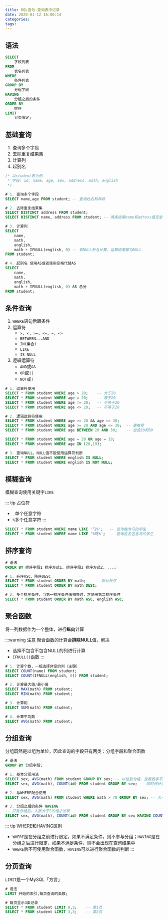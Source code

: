 ```yaml
---
title: DQL语句-查询表中记录
date: 2020-01-12 16:00:14
categories: 
tags:
---
```

## 语法
```sql
SELECT
    字段列表
FROM
    表名列表
WHERE
    条件列表
GROUP BY
    分组字段
HAVING
    分组之后的条件
ORDER BY
    排序
LIMIT
    分页限定;
```

## 基础查询
1. 查询多个字段
2. 去除重复结果集
3. 计算列
4. 起别名

```sql
/* 以student表为例
 * 字段: id, name, age, sex, address, math, english
 */

# 1. 查询多个字段
SELECT name,age FROM student; -- 查询姓名和年龄

# 2. 去除重复结果集
SELECT DISTINCT address FROM student;
SELECT DISTINCT name, address FROM student; -- 两条结果name和adress值完全一样才算重复

# 3. 计算列
SELECT 
    name, 
    math, 
    english, 
    math + IFNULL(english, 0) -- 有NULL参与计算，运算结果都为NULL
FROM student;

# 4. 起别名 使用AS或者使用空格代替AS
SELECT 
    name, 
    math, 
    english, 
    math + IFNULL(english, 0) AS 总分 
FROM student;
```

## 条件查询
1. `WHERE`语句后跟条件
2. 运算符
    + `>, <, >=, <=, =, <>`
    + `BETWEEN...AND`
    + `IN(集合)`
    + `LIKE`
    + `IS NULL`
3. 逻辑运算符
    + `AND`或`&&`
    + `OR`或`||`
    + `NOT`或`!`

```sql
# 1. 运算符使用
SELECT * FROM student WHERE age > 20;    -- 大于20
SELECT * FROM student WHERE age = 20;    -- 等于20
SELECT * FROM student WHERE age != 20;   -- 不等于20
SELECT * FROM student WHERE age <> 20;   -- 不等于20

# 2. 逻辑运算符使用
SELECT * FROM student WHERE age >= 20 && age <= 30;
SELECT * FROM student WHERE age >= 20 AND age <= 30;  -- 更推荐
SELECT * FROM student WHERE age BETWEEN 20 AND 30;    -- 包含20和30

SELECT * FROM student WHERE age = 20 OR age = 19;
SELECT * FROM student WHERE age IN (20,19);

# 3. 查询NULL，NULL值不能使用运算符判断
SELECT * FROM student WHERE english IS NULL;
SELECT * FROM student WHERE english IS NOT NULL;
```

## 模糊查询
模糊查询使用关键字`LIKE`

::: tip 占位符
- `_`单个任意字符
- `%`多个任意字符
:::

```sql
SELECT * FROM student WHERE name LIKE '马%';   -- 查询姓为马的学生
SELECT * FROM student WHERE name LIKE '%马%';  -- 查询姓名包含马的学生
```

## 排序查询
```sql
# 语法
ORDER BY 排序字段1 排序方式1, 排序字段2 排序方式2, ...;

# 1. 升序ASC，降序DESC
SELECT * FROM student ORDER BY math;    -- 默认升序
SELECT * FROM student ORDER BY math DESC;

# 2. 多个排序条件，当第一排序条件值相等时，才使用第二排序条件
SELECT * FROM student ORDER BY math ASC, english ASC;
```

## 聚合函数
将一列数据作为一个整体，进行**纵向**计算

:::warning 注意
聚合函数的计算会**排除NULL**值，解决
- 选择不包含不包含NULL的列进行计算
- `IFNULL()`函数
:::

```sql
# 1. 计算个数，一般选择非空的列（主键）
SELECT COUNT(name) FROM student;
SELECT COUNT(IFNULL(english, 0)) FROM student;

# 2. 计算最大值/最小值
SELECT MAX(math) FROM student;
SELECT MIN(math) FROM student;

# 3. 计算和
SELECT SUM(math) FROM student;

# 4. 计算平均数
SELECT AVG(math) FROM student;
```

## 分组查询
分组既然是以组为单位，因此查询的字段只有两类：分组字段和聚合函数

```sql
# 语法
GROUP BY 分组字段;

# 1. 基本分组用法
SELECT sex, AVG(math) FROM student GROUP BY sex; -- 以性别为组，查看数学平均分
SELECT sex, AVG(math), COUNT(id) FROM student GROUP BY sex; -- 同时统计各组人数

# 2. 与WHERE配合使用
SELECT sex, AVG(math) FROM student WHERE math > 70 GROUP BY sex; -- 大于70分才参与分组

# 3. 分组之后的条件 HAVING
-- 只有分组后，人数大于2的组才出现
SELECT sex, AVG(math), COUNT(id) FROM student GROUP BY sex HAVING COUNT(id) > 2;
```
::: tip WHERE和HAVING区别
- `WHERE`是在分组之前进行限定，如果不满足条件，则不参与分组；`HAVING`是在分组之后进行限定，如果不满足条件，则不会出现在查询结果中
- `WHERE`后不可使用聚合函数，`HAVING`可以进行聚合函数的判断
:::

## 分页查询
`LIMIT`是一个MySQL「方言」
```sql
# 语法
LIMIT 开始的索引,每页查询的条数;

# 每页显示3条记录
SELECT * FROM student LIMIT 0,3;    -- 第1页
SELECT * FROM student LIMIT 3,3;    -- 第2页
```